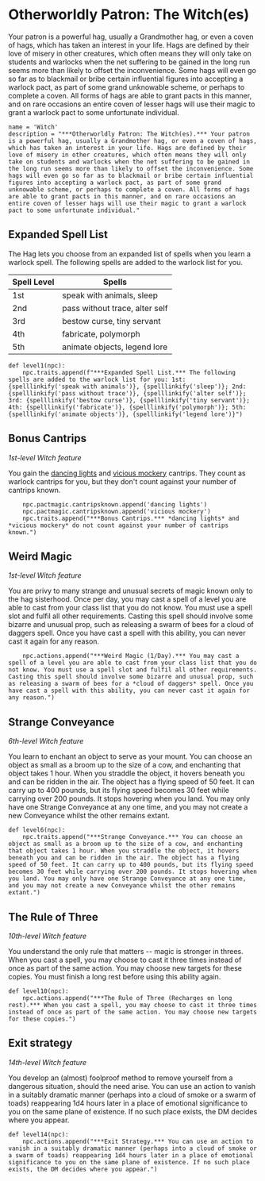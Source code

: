 # Otherworldly Patron: The Witch(es)
Your patron is a powerful hag, usually a Grandmother hag, or even a coven of hags, which has taken an interest in your life. Hags are defined by their love of misery in other creatures, which often means they will only take on students and warlocks when the net suffering to be gained in the long run seems more than likely to offset the inconvenience. Some hags will even go so far as to blackmail or bribe certain influential figures into accepting a warlock pact, as part of some grand unknowable scheme, or perhaps to complete a coven. All forms of hags are able to grant pacts in this manner, and on rare occasions an entire coven of lesser hags will use their magic to grant a warlock pact to some unfortunate individual.

```
name = 'Witch'
description = "***Otherworldly Patron: The Witch(es).*** Your patron is a powerful hag, usually a Grandmother hag, or even a coven of hags, which has taken an interest in your life. Hags are defined by their love of misery in other creatures, which often means they will only take on students and warlocks when the net suffering to be gained in the long run seems more than likely to offset the inconvenience. Some hags will even go so far as to blackmail or bribe certain influential figures into accepting a warlock pact, as part of some grand unknowable scheme, or perhaps to complete a coven. All forms of hags are able to grant pacts in this manner, and on rare occasions an entire coven of lesser hags will use their magic to grant a warlock pact to some unfortunate individual."
```

## Expanded Spell List
The Hag lets you choose from an expanded list of spells when you learn a warlock spell. The following spells are added to the warlock list for you.

Spell Level | Spells
----------- | ---------
1st | speak with animals, sleep
2nd | pass without trace, alter self
3rd | bestow curse, tiny servant
4th | fabricate, polymorph
5th | animate objects, legend lore

```
def level1(npc):
    npc.traits.append(f"***Expanded Spell List.*** The following spells are added to the warlock list for you: 1st: {spelllinkify('speak with animals')}, {spelllinkify('sleep')}; 2nd: {spelllinkify('pass without trace')}, {spelllinkify('alter self')}; 3rd: {spelllinkify('bestow curse')}, {spelllinkify('tiny servant')}; 4th: {spelllinkify('fabricate')}, {spelllinkify('polymorph')}; 5th: {spelllinkify('animate objects')}, {spelllinkify('legend lore')}")
```

## Bonus Cantrips
*1st-level Witch feature*

You gain the [dancing lights](../../Magic/Spells/dancing-lights.md) and [vicious mockery](../../Magic/Spells/vicious-mockery.md) cantrips. They count as warlock cantrips for you, but they don't count against your number of cantrips known.

```
    npc.pactmagic.cantripsknown.append('dancing lights')
    npc.pactmagic.cantripsknown.append('vicious mockery')
    npc.traits.append("***Bonus Cantrips.*** *dancing lights* and *vicious mockery* do not count against your number of cantrips known.")
```

## Weird Magic
*1st-level Witch feature*

You are privy to many strange and unusual secrets of magic known only to the hag sisterhood. Once per day, you may cast a spell of a level you are able to cast from your class list that you do not know. You must use a spell slot and fulfil all other requirements. Casting this spell should involve some bizarre and unusual prop, such as releasing a swarm of bees for a cloud of daggers spell. Once you have cast a spell with this ability, you can never cast it again for any reason.

```
    npc.actions.append("***Weird Magic (1/Day).*** You may cast a spell of a level you are able to cast from your class list that you do not know. You must use a spell slot and fulfil all other requirements. Casting this spell should involve some bizarre and unusual prop, such as releasing a swarm of bees for a *cloud of daggers* spell. Once you have cast a spell with this ability, you can never cast it again for any reason.")
```

## Strange Conveyance
*6th-level Witch feature*

You learn to enchant an object to serve as your mount. You can choose an object as small as a broom up to the size of a cow, and enchanting that object takes 1 hour. When you straddle the object, it hovers beneath you and can be ridden in the air. The object has a flying speed of 50 feet. It can carry up to 400 pounds, but its flying speed becomes 30 feet while carrying over 200 pounds. It stops hovering when you land. You may only have one Strange Conveyance at any one time, and you may not create a new Conveyance whilst the other remains extant.

```
def level6(npc):
    npc.traits.append("***Strange Conveyance.*** You can choose an object as small as a broom up to the size of a cow, and enchanting that object takes 1 hour. When you straddle the object, it hovers beneath you and can be ridden in the air. The object has a flying speed of 50 feet. It can carry up to 400 pounds, but its flying speed becomes 30 feet while carrying over 200 pounds. It stops hovering when you land. You may only have one Strange Conveyance at any one time, and you may not create a new Conveyance whilst the other remains extant.")
```

## The Rule of Three
*10th-level Witch feature*

You understand the only rule that matters -- magic is stronger in threes. When you cast a spell, you may choose to cast it three times instead of once as part of the same action. You may choose new targets for these copies. You must finish a long rest before using this ability again. 

```
def level10(npc):
    npc.actions.append("***The Rule of Three (Recharges on long rest).*** When you cast a spell, you may choose to cast it three times instead of once as part of the same action. You may choose new targets for these copies.")
```

## Exit strategy
*14th-level Witch feature*

You develop an (almost) foolproof method to remove yourself from a dangerous situation, should the need arise. You can use an action to vanish in a suitably dramatic manner (perhaps into a cloud of smoke or a swarm of toads) reappearing 1d4 hours later in a place of emotional significance to you on the same plane of existence. If no such place exists, the DM decides where you appear.

```
def level14(npc):
    npc.actions.append("***Exit Strategy.*** You can use an action to vanish in a suitably dramatic manner (perhaps into a cloud of smoke or a swarm of toads) reappearing 1d4 hours later in a place of emotional significance to you on the same plane of existence. If no such place exists, the DM decides where you appear.")
```
